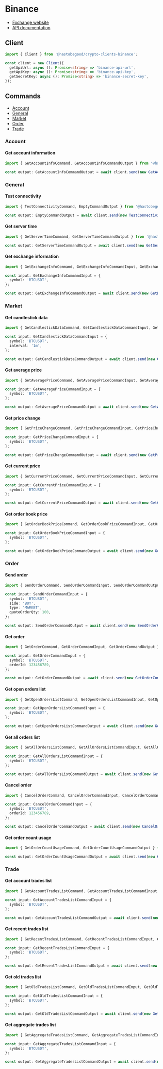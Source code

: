 # Binance

* [Exchange website](https://www.binance.com/)
* [API documentation](https://github.com/binance/binance-spot-api-docs/blob/master/rest-api.md)

## Client

```typescript
import { Client } from '@hastobegood/crypto-clients-binance';

const client = new Client({
  getApiUrl: async (): Promise<string> => 'binance-api-url',
  getApiKey: async (): Promise<string> => 'binance-api-key',
  getSecretKey: async (): Promise<string> => 'binance-secret-key',
});
```

## Commands

* [Account](#account)
* [General](#general)
* [Market](#market)
* [Order](#order)
* [Trade](#trade)

### Account

#### Get account information

```typescript
import { GetAccountInfoCommand, GetAccountInfoCommandOutput } from '@hastobegood/crypto-clients-binance';

const output: GetAccountInfoCommandOutput = await client.send(new GetAccountInfoCommand());
```

### General

#### Test connectivity

```typescript
import { TestConnectivityCommand, EmptyCommandOutput } from '@hastobegood/crypto-clients-binance';

const output: EmptyCommandOutput = await client.send(new TestConnectivityCommand());
```

#### Get server time

```typescript
import { GetServerTimeCommand, GetServerTimeCommandOutput } from '@hastobegood/crypto-clients-binance';

const output: GetServerTimeCommandOutput = await client.send(new GetServerTimeCommand());
```

#### Get exchange information

```typescript
import { GetExchangeInfoCommand, GetExchangeInfoCommandInput, GetExchangeInfoCommandOutput } from '@hastobegood/crypto-clients-binance';

const input: GetExchangeInfoCommandInput = {
  symbol: 'BTCUSDT',
};

const output: GetExchangeInfoCommandOutput = await client.send(new GetExchangeInfoCommand(input));
```

### Market

#### Get candlestick data

```typescript
import { GetCandlestickDataCommand, GetCandlestickDataCommandInput, GetCandlestickDataCommandOutput } from '@hastobegood/crypto-clients-binance';

const input: GetCandlestickDataCommandInput = {
  symbol: 'BTCUSDT',
  interval: '1m',
};

const output: GetCandlestickDataCommandOutput = await client.send(new GetCandlestickDataCommand(input));
```

#### Get average price

```typescript
import { GetAveragePriceCommand, GetAveragePriceCommandInput, GetAveragePriceCommandOutput } from '@hastobegood/crypto-clients-binance';

const input: GetAveragePriceCommandInput = {
  symbol: 'BTCUSDT',
};

const output: GetAveragePriceCommandOutput = await client.send(new GetAveragePriceCommand(input));
```

#### Get price change

```typescript
import { GetPriceChangeCommand, GetPriceChangeCommandInput, GetPriceChangeCommandOutput } from '@hastobegood/crypto-clients-binance';

const input: GetPriceChangeCommandInput = {
  symbol: 'BTCUSDT',
};

const output: GetPriceChangeCommandOutput = await client.send(new GetPriceChangeCommand(input));
```

#### Get current price

```typescript
import { GetCurrentPriceCommand, GetCurrentPriceCommandInput, GetCurrentPriceCommandOutput } from '@hastobegood/crypto-clients-binance';

const input: GetCurrentPriceCommandInput = {
  symbol: 'BTCUSDT',
};

const output: GetCurrentPriceCommandOutput = await client.send(new GetCurrentPriceCommand(input));
```

#### Get order book price

```typescript
import { GetOrderBookPriceCommand, GetOrderBookPriceCommandInput, GetOrderBookPriceCommandOutput } from '@hastobegood/crypto-clients-binance';

const input: GetOrderBookPriceCommandInput = {
  symbol: 'BTCUSDT',
};

const output: GetOrderBookPriceCommandOutput = await client.send(new GetOrderBookPriceCommand(input));
```

### Order

#### Send order

```typescript
import { SendOrderCommand, SendOrderCommandInput, SendOrderCommandOutput } from '@hastobegood/crypto-clients-binance';

const input: SendOrderCommandInput = {
  symbol: 'BTCUSDT',
  side: 'BUY',
  type: 'MARKET',
  quoteOrderQty: 100,
};

const output: SendOrderCommandOutput = await client.send(new SendOrderCommand(input));
```

#### Get order

```typescript
import { GetOrderCommand, GetOrderCommandInput, GetOrderCommandOutput } from '@hastobegood/crypto-clients-binance';

const input: GetOrderCommandInput = {
  symbol: 'BTCUSDT',
  orderId: 123456789,
};

const output: GetOrderCommandOutput = await client.send(new GetOrderCommand(input));
```

#### Get open orders list

```typescript
import { GetOpenOrdersListCommand, GetOpenOrdersListCommandInput, GetOpenOrdersListCommandOutput } from '@hastobegood/crypto-clients-binance';

const input: GetOpenOrdersListCommandInput = {
  symbol: 'BTCUSDT',
};

const output: GetOpenOrdersListCommandOutput = await client.send(new GetOpenOrdersListCommand(input));
```

#### Get all orders list

```typescript
import { GetAllOrdersListCommand, GetAllOrdersListCommandInput, GetAllOrdersListCommandOutput } from '@hastobegood/crypto-clients-binance';

const input: GetAllOrdersListCommandInput = {
  symbol: 'BTCUSDT',
};

const output: GetAllOrdersListCommandOutput = await client.send(new GetAllOrdersListCommand(input));
```

#### Cancel order

```typescript
import { CancelOrderCommand, CancelOrderCommandInput, CancelOrderCommandOutput } from '@hastobegood/crypto-clients-binance';

const input: CancelOrderCommandInput = {
  symbol: 'BTCUSDT',
  orderId: 123456789,
};

const output: CancelOrderCommandOutput = await client.send(new CancelOrderCommand(input));
```

#### Get order count usage

```typescript
import { GetOrderCountUsageCommand, GetOrderCountUsageCommandOutput } from '@hastobegood/crypto-clients-binance';

const output: GetOrderCountUsageCommandOutput = await client.send(new GetOrderCountUsageCommand());
```

### Trade

#### Get account trades list

```typescript
import { GetAccountTradesListCommand, GetAccountTradesListCommandInput, GetAccountTradesListCommandOutput } from '@hastobegood/crypto-clients-binance';

const input: GetAccountTradesListCommandInput = {
  symbol: 'BTCUSDT',
};

const output: GetAccountTradesListCommandOutput = await client.send(new GetAccountTradesListCommand(input));
```

#### Get recent trades list

```typescript
import { GetRecentTradesListCommand, GetRecentTradesListCommandInput, GetRecentTradesListCommandOutput } from '@hastobegood/crypto-clients-binance';

const input: GetRecentTradesListCommandInput = {
  symbol: 'BTCUSDT',
};

const output: GetRecentTradesListCommandOutput = await client.send(new GetRecentTradesListCommand(input));
```


#### Get old trades list

```typescript
import { GetOldTradesListCommand, GetOldTradesListCommandInput, GetOldTradesListCommandOutput } from '@hastobegood/crypto-clients-binance';

const input: GetOldTradesListCommandInput = {
  symbol: 'BTCUSDT',
};

const output: GetOldTradesListCommandOutput = await client.send(new GetOldTradesListCommand(input));
```


#### Get aggregate trades list

```typescript
import { GetAggregateTradesListCommand, GetAggregateTradesListCommandInput, GetAggregateTradesListCommandOutput } from '@hastobegood/crypto-clients-binance';

const input: GetAggregateTradesListCommandInput = {
  symbol: 'BTCUSDT',
};

const output: GetAggregateTradesListCommandOutput = await client.send(new GetAggregateTradesListCommand(input));
```

